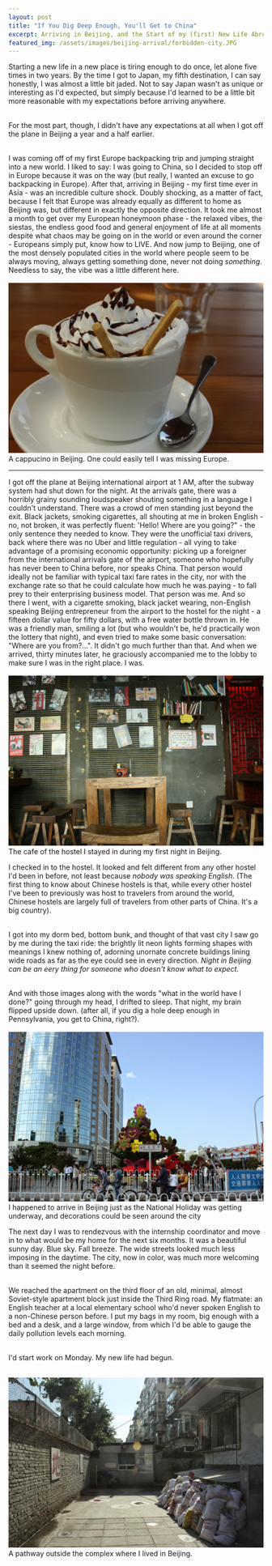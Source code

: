 ```yaml
---
layout: post
title: "If You Dig Deep Enough, You'll Get to China"
excerpt: Arriving in Beijing, and the Start of my (first) New Life Abroad
featured_img: /assets/images/beijing-arrival/forbidden-city.JPG
---
```



Starting a new life in a new place is tiring enough to do once, let alone five times in two years. By the time I got to Japan, my fifth destination, I can say honestly, I was almost a little bit jaded. Not to say Japan wasn't as unique or interesting as I'd expected, but simply because I'd learned to be a little bit more reasonable with my expectations before arriving anywhere.    
<br/>


For the most part, though, I didn't have any expectations at all when I got off the plane in Beijing a year and a half earlier.    
<br/>


I was coming off of my first Europe backpacking trip and jumping straight into a new world. I liked to say: I was going to China, so I decided to stop off in Europe because it was on the way (but really, I wanted an excuse to go backpacking in Europe). After that, arriving in Beijing - my first time ever in Asia - was an incredible culture shock. Doubly shocking, as a matter of fact, because I felt that Europe was already equally as different to home as Beijing was, but different in exactly the opposite direction. It took me almost a month to get over my European honeymoon phase - the relaxed vibes, the siestas, the endless good food and general enjoyment of life at all moments despite what chaos may be going on in the world or even around the corner - Europeans simply put, know how to LIVE. And now jump to Beijing, one of the most densely populated cities in the world where people seem to be always moving, always getting something done, never not doing <em>something</em>. Needless to say, the vibe was a little different here.    
<br/>
  <img src="/assets/images/beijing-arrival/beijing-cappucino.JPG" class="in-post-img block mx-auto">
<span class="img-caption mb3">A cappucino in Beijing. One could easily tell I was missing Europe.</span>
<hr class="hr2">

I got off the plane at Beijing international airport at 1 AM, after the subway system had shut down for the night. At the arrivals gate, there was a horribly grainy sounding loudspeaker shouting something in a language I couldn't understand. There was a crowd of men standing just beyond the exit. Black jackets, smoking cigarettes, all shouting at me in broken English - no, not broken, it was perfectly fluent: 
'Hello! Where are you going?" - the only sentence they needed to know. They were the unofficial taxi drivers, back where there was no Uber and little regulation - all vying to take advantage of a promising economic opportunity: picking up a foreigner from the international arrivals gate of the airport, someone who hopefully has never been to China before, nor speaks China. That person would ideally not be familiar with typical taxi fare rates in the city, nor with the exchange rate so that he could calculate how much he was paying - to fall prey to their enterprising business model. That person was me. And so there I went, with a cigarette smoking, black jacket wearing, non-English speaking Beijing entrepreneur from the airport to the hostel for the night - a fifteen dollar value for fifty dollars, with a free water bottle thrown in. He was a friendly man, smiling a lot (but who wouldn't be, he'd practically won the lottery that night), and even tried to make some basic conversation: "Where are you from?...". It didn't go much further than that. And when we arrived, thirty minutes later, he graciously accompanied me to the lobby to make sure I was in the right place. I was.   
<br/>
  <img src="/assets/images/beijing-arrival/hostel-cafe.JPG" class="in-post-img block mx-auto">
<span class="img-caption mb3">The cafe of the hostel I stayed in during my first night in Beijing.</span>

I checked in to the hostel. It looked and felt different from any other hostel I'd been in before, not least because <em>nobody was speaking English</em>. (The first thing to know about Chinese hostels is that, while every other hostel I've been to previously was host to travelers from around the world, Chinese hostels are largely full of travelers from other parts of China. It's a big country).    
<br/>


I got into my dorm bed, bottom bunk, and thought of that vast city I saw go by me during the taxi ride: the brightly lit neon lights forming shapes with meanings I knew nothing of, adorning unornate concrete buildings lining wide roads as far as the eye could see in every direction. <em>Night in Beijing can be an eery thing for someone who doesn't know what to expect. </em>   
<br/>


And with those images along with the words "what in the world have I done?" going through my head, I drifted to sleep. That night, my brain flipped upside down. (after all, if you dig a hole deep enough in Pennsylvania, you get to China, right?).   
<br/>
  <img src="/assets/images/beijing-arrival/from-taxi-3.JPG" class="in-post-img block mx-auto">
<span class="img-caption mb3">I happened to arrive in Beijing just as the National Holiday was getting underway, and decorations could be seen around the city</span>

The next day I was to rendezvous with the internship coordinator and move in to what would be my home for the next six months. It was a beautiful sunny day. Blue sky. Fall breeze. The wide streets looked much less imposing in the daytime. The city, now in color, was much more welcoming than it seemed the night before.   
<br/>

We reached the apartment on the third floor of an old, minimal, almost Soviet-style apartment block just inside the Third Ring road. My flatmate: an English teacher at a local elementary school who'd never spoken English to a non-Chinese person before. I put my bags in my room, big enough with a bed and a desk, and a large window, from which I'd be able to gauge the daily pollution levels each morning.   
<br/>


 I'd start work on Monday. My new life had begun.  
<br/>

  <img src="/assets/images/beijing-arrival/complex-2.JPG" class="in-post-img block mx-auto">
<span class="img-caption mb3">A pathway outside the complex where I lived in Beijing.</span> 